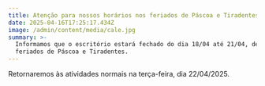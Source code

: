 ```yaml
---
title: Atenção para nossos horários nos feriados de Páscoa e Tiradentes.
date: 2025-04-16T17:25:17.434Z
image: /admin/content/media/cale.jpg
summary: >-
  Informamos que o escritório estará fechado do dia 18/04 até 21/04, devido aos
  feriados de Páscoa e Tiradentes.
---
```

Retornaremos às atividades normais na terça-feira, dia 22/04/2025.
